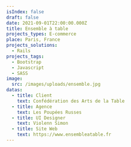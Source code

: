 ```yaml
---
isIndex: false
draft: false
date: 2021-09-01T22:00:00.000Z
title: Ensemble à table
projects_types: E-commerce
place: Paris, France
projects_solutions:
  - Rails
projects_tags:
  - Bootstrap
  - Javascript
  - SASS
image:
  src: /images/uploads/ensemble.jpg
datas:
  - title: Client
    text: Confédération des Arts de la Table
  - title: Agence
    text: Les Poupées Russes
  - title: UI Designer
    text: Violenn Simon
  - title: Site Web
    text: https://www.ensembleatable.fr
---
```

